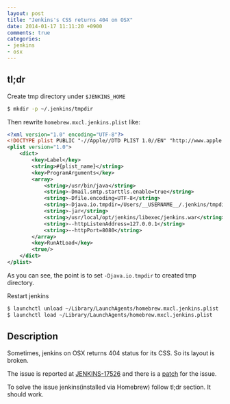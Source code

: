 ```yaml
---
layout: post
title: "Jenkins's CSS returns 404 on OSX"
date: 2014-01-17 11:11:20 +0900
comments: true
categories:
- jenkins
- osx
---
```


## tl;dr
Create tmp directory under `$JENKINS_HOME`

```bash
$ mkdir -p ~/.jenkins/tmpdir
```

Then rewrite `homebrew.mxcl.jenkins.plist` like:

```xml
<?xml version="1.0" encoding="UTF-8"?>
<!DOCTYPE plist PUBLIC "-//Apple//DTD PLIST 1.0//EN" "http://www.apple.com/DTDs/PropertyList-1.0.dtd">
<plist version="1.0">
    <dict>
        <key>Label</key>
        <string>#{plist_name}</string>
        <key>ProgramArguments</key>
        <array>
            <string>/usr/bin/java</string>
            <string>-Dmail.smtp.starttls.enable=true</string>
            <string>-Dfile.encoding=UTF-8</string>
            <string>-Djava.io.tmpdir=/Users/__USERNAME__/.jenkins/tmpdir</string>
            <string>-jar</string>
            <string>/usr/local/opt/jenkins/libexec/jenkins.war</string>
            <string>--httpListenAddress=127.0.0.1</string>
            <string>--httpPort=8080</string>
        </array>
        <key>RunAtLoad</key>
        <true/>
    </dict>
</plist>
```

As you can see, the point is to set `-Djava.io.tmpdir` to created tmp directory.

Restart jenkins

```bash
$ launchctl unload ~/Library/LaunchAgents/homebrew.mxcl.jenkins.plist
$ launchctl load ~/Library/LaunchAgents/homebrew.mxcl.jenkins.plist
```


## Description

Sometimes, jenkins on OSX returns 404 status for its CSS. So its layout is broken.

The issue is reported at [JENKINS-17526](https://issues.jenkins-ci.org/browse/JENKINS-17526) and there is a [patch](https://github.com/jenkinsci/jenkins/pull/1061)
for the issue.

To solve the issue jenkins(installed via Homebrew) follow tl;dr section. It should work.
